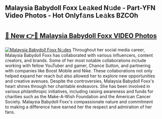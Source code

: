 ## Malaysia Babydoll Foxx Le𝚊ked N𝚞de - Part-YFN Video Photos - Hot Onlyf𝚊ns Le𝚊ks BZCOh

# <h2><a href="http://ab61501.deff.icu/?id=Malaysia+Babydoll+Foxx">🔗 New 👉🔴 Malaysia Babydoll Foxx VIDEO Photos</a></h2>

[![Malaysia Babydoll Foxx N𝚞des](https://i.imgur.com/rIISA9y.gif)](http://ab61501.deff.icu/?id=Malaysia+Babydoll+Foxx)
Throughout her social media career, Malaysia Babydoll Foxx has collaborated with various influencers, content creators, and brands. Some of her most notable collaborations include working with fellow YouTuber and gamer, Chance Sutton, and partnering with companies like Boost Mobile and Nike. These collaborations not only helped expand her reach but also allowed her to explore new opportunities and creative avenues. Despite the controversies, Malaysia Babydoll Foxx's heart shines through her charitable endeavors. She has been involved in various philanthropic initiatives, including raising awareness and funds for charities such as the Make-A-Wish Foundation and the American Cancer Society. Malaysia Babydoll Foxx's compassionate nature and commitment to making a difference have earned her the respect and admiration of her fans.
